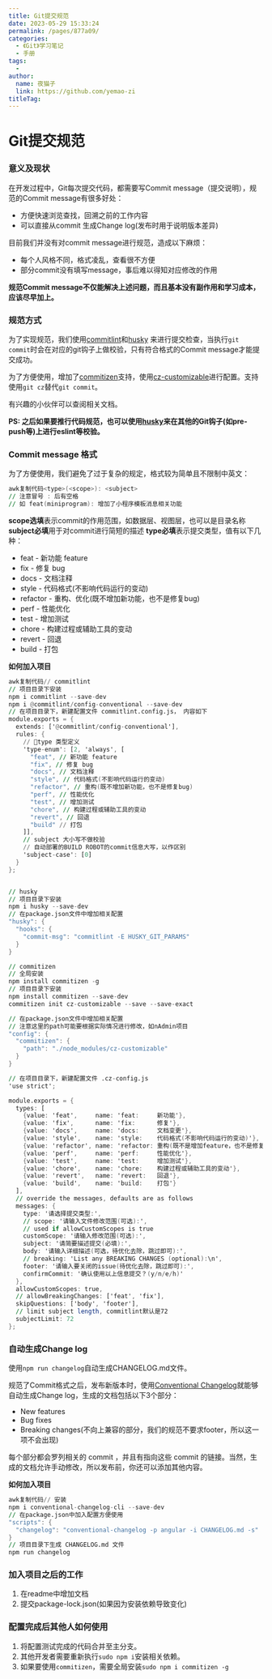 ```yaml
---
title: Git提交规范
date: 2023-05-29 15:33:24
permalink: /pages/877a09/
categories:
  - 《Git》学习笔记
  - 手册
tags:
  - 
author: 
  name: 夜猫子
  link: https://github.com/yemao-zi
titleTag: 
---
```

# Git提交规范

### 意义及现状

在开发过程中，Git每次提交代码，都需要写Commit message（提交说明），规范的Commit message有很多好处：

- 方便快速浏览查找，回溯之前的工作内容
- 可以直接从commit 生成Change log(发布时用于说明版本差异)

目前我们并没有对commit message进行规范，造成以下麻烦：

- 每个人风格不同，格式凌乱，查看很不方便
- 部分commit没有填写message，事后难以得知对应修改的作用

**规范Commit message不仅能解决上述问题，而且基本没有副作用和学习成本，应该尽早加上。**

### 规范方式

为了实现规范，我们使用[commitlint](https://link.juejin.cn?target=https%3A%2F%2Fmarionebl.github.io%2Fcommitlint%2F%23%2F)和[husky](https://link.juejin.cn?target=https%3A%2F%2Fgithub.com%2Ftypicode%2Fhusky) 来进行提交检查，当执行`git commit`时会在对应的git钩子上做校验，只有符合格式的Commit message才能提交成功。

为了方便使用，增加了[commitizen](https://link.juejin.cn?target=https%3A%2F%2Fgithub.com%2Fcommitizen%2Fcz-cli)支持，使用[cz-customizable](https://link.juejin.cn?target=https%3A%2F%2Fgithub.com%2Fleonardoanalista%2Fcz-customizable)进行配置。支持使用`git cz`替代`git commit`。

有兴趣的小伙伴可以查阅相关文档。

**PS: 之后如果要推行代码规范，也可以使用[husky](https://link.juejin.cn?target=https%3A%2F%2Fgithub.com%2Ftypicode%2Fhusky)来在其他的Git钩子(如pre-push等)上进行eslint等校验。**

### Commit message 格式

为了方便使用，我们避免了过于复杂的规定，格式较为简单且不限制中英文：

```awk
awk复制代码<type>(<scope>): <subject>
// 注意冒号 : 后有空格
// 如 feat(miniprogram): 增加了小程序模板消息相关功能
```

**scope选填**表示commit的作用范围，如数据层、视图层，也可以是目录名称 **subject必填**用于对commit进行简短的描述 **type必填**表示提交类型，值有以下几种：

- feat - 新功能 feature
- fix - 修复 bug
- docs - 文档注释
- style - 代码格式(不影响代码运行的变动)
- refactor - 重构、优化(既不增加新功能，也不是修复bug)
- perf - 性能优化
- test - 增加测试
- chore - 构建过程或辅助工具的变动
- revert - 回退
- build - 打包

**如何加入项目**

```awk
awk复制代码// commitlint
// 项目目录下安装
npm i commitlint --save-dev
npm i @commitlint/config-conventional --save-dev
// 在项目目录下，新建配置文件 commitlint.config.js， 内容如下
module.exports = {
  extends: ['@commitlint/config-conventional'],
  rules: {
    // type 类型定义
    'type-enum': [2, 'always', [
      "feat", // 新功能 feature
      "fix", // 修复 bug
      "docs", // 文档注释
      "style", // 代码格式(不影响代码运行的变动)
      "refactor", // 重构(既不增加新功能，也不是修复bug)
      "perf", // 性能优化
      "test", // 增加测试
      "chore", // 构建过程或辅助工具的变动
      "revert", // 回退
      "build" // 打包
    ]],
    // subject 大小写不做校验
    // 自动部署的BUILD ROBOT的commit信息大写，以作区别
    'subject-case': [0]
  }
};


// husky
// 项目目录下安装
npm i husky --save-dev
// 在package.json文件中增加相关配置
"husky": {
  "hooks": {
    "commit-msg": "commitlint -E HUSKY_GIT_PARAMS"
  }
}

// commitizen
// 全局安装
npm install commitizen -g
// 项目目录下安装
npm install commitizen --save-dev
commitizen init cz-customizable --save --save-exact

// 在package.json文件中增加相关配置
// 注意这里的path可能要根据实际情况进行修改，如nAdmin项目
"config": {
  "commitizen": {
    "path": "./node_modules/cz-customizable"
  }
}

// 在项目目录下，新建配置文件 .cz-config.js
'use strict';

module.exports = {
  types: [
    {value: 'feat',     name: 'feat:     新功能'},
    {value: 'fix',      name: 'fix:      修复'},
    {value: 'docs',     name: 'docs:     文档变更'},
    {value: 'style',    name: 'style:    代码格式(不影响代码运行的变动)'},
    {value: 'refactor', name: 'refactor: 重构(既不是增加feature，也不是修复bug)'},
    {value: 'perf',     name: 'perf:     性能优化'},
    {value: 'test',     name: 'test:     增加测试'},
    {value: 'chore',    name: 'chore:    构建过程或辅助工具的变动'},
    {value: 'revert',   name: 'revert:   回退'},
    {value: 'build',    name: 'build:    打包'}
  ],
  // override the messages, defaults are as follows
  messages: {
    type: '请选择提交类型:',
    // scope: '请输入文件修改范围(可选):',
    // used if allowCustomScopes is true
    customScope: '请输入修改范围(可选):',
    subject: '请简要描述提交(必填):',
    body: '请输入详细描述(可选，待优化去除，跳过即可):',
    // breaking: 'List any BREAKING CHANGES (optional):\n',
    footer: '请输入要关闭的issue(待优化去除，跳过即可):',
    confirmCommit: '确认使用以上信息提交？(y/n/e/h)'
  },
  allowCustomScopes: true,
  // allowBreakingChanges: ['feat', 'fix'],
  skipQuestions: ['body', 'footer'],
  // limit subject length, commitlint默认是72
  subjectLimit: 72
};
```

### 自动生成Change log

使用`npm run changelog`自动生成CHANGELOG.md文件。

规范了Commit格式之后，发布新版本时，使用[Conventional Changelog](https://link.juejin.cn?target=https%3A%2F%2Fgithub.com%2Fconventional-changelog%2Fconventional-changelog%23conventional-changelog)就能够自动生成Change log，生成的文档包括以下3个部分：

- New features
- Bug fixes
- Breaking changes(不向上兼容的部分，我们的规范不要求footer，所以这一项不会出现)

每个部分都会罗列相关的 commit ，并且有指向这些 commit 的链接。当然，生成的文档允许手动修改，所以发布前，你还可以添加其他内容。

**如何加入项目**

```awk
awk复制代码// 安装
npm i conventional-changelog-cli --save-dev
// 在package.json中加入配置方便使用
"scripts": {
  "changelog": "conventional-changelog -p angular -i CHANGELOG.md -s"
}
// 项目目录下生成 CHANGELOG.md 文件
npm run changelog
```

### 加入项目之后的工作

1. 在readme中增加文档
2. 提交package-lock.json(如果因为安装依赖导致变化)

### 配置完成后其他人如何使用

1. 将配置测试完成的代码合并至主分支。
2. 其他开发者需要重新执行`sudo npm i`安装相关依赖。
3. 如果要使用`commitizen`，需要全局安装`sudo npm i commitizen -g`